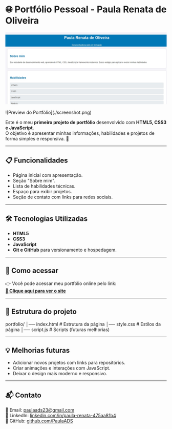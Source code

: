# 🌐 Portfólio Pessoal - Paula Renata de Oliveira
<p align="center">
  <img src="./screenshot.png" alt="Preview do Portfólio" width="600">
</p>
![Preview do Portfólio](./screenshot.png)

Este é o meu **primeiro projeto de portfólio** desenvolvido com **HTML5, CSS3 e JavaScript**.  
O objetivo é apresentar minhas informações, habilidades e projetos de forma simples e responsiva. 🚀

---

## 📋 Funcionalidades

- Página inicial com apresentação.
- Seção "Sobre mim".
- Lista de habilidades técnicas.
- Espaço para exibir projetos.
- Seção de contato com links para redes sociais.

---

## 🛠️ Tecnologias Utilizadas

- **HTML5**
- **CSS3**
- **JavaScript**
- **Git e GitHub** para versionamento e hospedagem.

---

## 🚀 Como acessar

👉 Você pode acessar meu portfólio online pelo link:  
[**🔗 Clique aqui para ver o site**](https://paulaads.github.io/Portfolio)  

---

## 📂 Estrutura do projeto

portfolio/
│── index.html # Estrutura da página
│── style.css # Estilos da página
│── script.js # Scripts (futuras melhorias)


---

## 💡 Melhorias futuras

- Adicionar novos projetos com links para repositórios.  
- Criar animações e interações com JavaScript.  
- Deixar o design mais moderno e responsivo.  

---

## 📬 Contato

📧 Email: [paulaads23@gmail.com](mailto:paulaads23@gmail.com)  
💼 LinkedIn: [linkedin.com/in/paula-renata-475aa81b4](https://linkedin.com/in/paula-renata-475aa81b4)  
🐙 GitHub: [github.com/PaulaADS](https://github.com/PaulaADS)  
